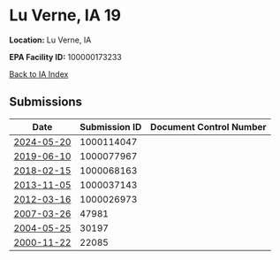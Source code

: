 # Lu Verne, IA 19

**Location:** Lu Verne, IA

**EPA Facility ID:** 100000173233

[Back to IA Index](../../index.md)

## Submissions

| Date | Submission ID | Document Control Number |
|------|--------------|-------------------------|
| [2024-05-20](submissions/1000114047.md) | 1000114047 |  |
| [2019-06-10](submissions/1000077967.md) | 1000077967 |  |
| [2018-02-15](submissions/1000068163.md) | 1000068163 |  |
| [2013-11-05](submissions/1000037143.md) | 1000037143 |  |
| [2012-03-16](submissions/1000026973.md) | 1000026973 |  |
| [2007-03-26](submissions/47981.md) | 47981 |  |
| [2004-05-25](submissions/30197.md) | 30197 |  |
| [2000-11-22](submissions/22085.md) | 22085 |  |

